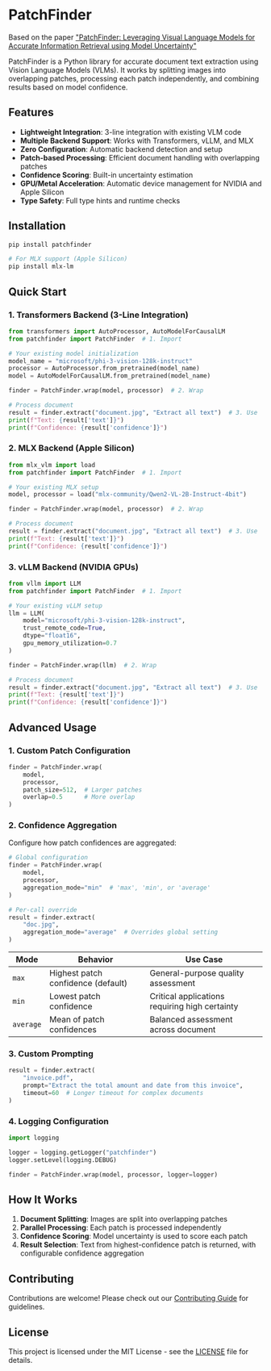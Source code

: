 # PatchFinder

Based on the paper ["PatchFinder: Leveraging Visual Language Models for Accurate Information Retrieval using Model Uncertainty"](https://www.arxiv.org/pdf/2412.02886)

PatchFinder is a Python library for accurate document text extraction using Vision Language Models (VLMs). It works by splitting images into overlapping patches, processing each patch independently, and combining results based on model confidence.

## Features

- **Lightweight Integration**: 3-line integration with existing VLM code
- **Multiple Backend Support**: Works with Transformers, vLLM, and MLX
- **Zero Configuration**: Automatic backend detection and setup
- **Patch-based Processing**: Efficient document handling with overlapping patches
- **Confidence Scoring**: Built-in uncertainty estimation
- **GPU/Metal Acceleration**: Automatic device management for NVIDIA and Apple Silicon
- **Type Safety**: Full type hints and runtime checks

## Installation

```bash
pip install patchfinder

# For MLX support (Apple Silicon)
pip install mlx-lm
```

## Quick Start

### 1. Transformers Backend (3-Line Integration)

```python
from transformers import AutoProcessor, AutoModelForCausalLM
from patchfinder import PatchFinder  # 1. Import

# Your existing model initialization
model_name = "microsoft/phi-3-vision-128k-instruct"
processor = AutoProcessor.from_pretrained(model_name)
model = AutoModelForCausalLM.from_pretrained(model_name)

finder = PatchFinder.wrap(model, processor)  # 2. Wrap

# Process document
result = finder.extract("document.jpg", "Extract all text")  # 3. Use
print(f"Text: {result['text']}")
print(f"Confidence: {result['confidence']}")
```

### 2. MLX Backend (Apple Silicon)

```python
from mlx_vlm import load
from patchfinder import PatchFinder  # 1. Import

# Your existing MLX setup
model, processor = load("mlx-community/Qwen2-VL-2B-Instruct-4bit")

finder = PatchFinder.wrap(model, processor)  # 2. Wrap

# Process document
result = finder.extract("document.jpg", "Extract all text")  # 3. Use
print(f"Text: {result['text']}")
print(f"Confidence: {result['confidence']}")
```

### 3. vLLM Backend (NVIDIA GPUs)

```python
from vllm import LLM
from patchfinder import PatchFinder  # 1. Import

# Your existing vLLM setup
llm = LLM(
    model="microsoft/phi-3-vision-128k-instruct",
    trust_remote_code=True,
    dtype="float16",
    gpu_memory_utilization=0.7
)

finder = PatchFinder.wrap(llm)  # 2. Wrap

# Process document
result = finder.extract("document.jpg", "Extract all text")  # 3. Use
print(f"Text: {result['text']}")
print(f"Confidence: {result['confidence']}")
```

## Advanced Usage

### 1. Custom Patch Configuration

```python
finder = PatchFinder.wrap(
    model, 
    processor,
    patch_size=512,  # Larger patches
    overlap=0.5      # More overlap
)
```

### 2. Confidence Aggregation

Configure how patch confidences are aggregated:

```python
# Global configuration
finder = PatchFinder.wrap(
    model, 
    processor,
    aggregation_mode="min"  # 'max', 'min', or 'average'
)

# Per-call override
result = finder.extract(
    "doc.jpg",
    aggregation_mode="average"  # Overrides global setting
)
```

| Mode | Behavior | Use Case |
|------|----------|----------|
| `max` | Highest patch confidence (default) | General-purpose quality assessment |
| `min` | Lowest patch confidence | Critical applications requiring high certainty |
| `average` | Mean of patch confidences | Balanced assessment across document |

### 3. Custom Prompting

```python
result = finder.extract(
    "invoice.pdf",
    prompt="Extract the total amount and date from this invoice",
    timeout=60  # Longer timeout for complex documents
)
```

### 4. Logging Configuration

```python
import logging

logger = logging.getLogger("patchfinder")
logger.setLevel(logging.DEBUG)

finder = PatchFinder.wrap(model, processor, logger=logger)
```

## How It Works

1. **Document Splitting**: Images are split into overlapping patches
2. **Parallel Processing**: Each patch is processed independently
3. **Confidence Scoring**: Model uncertainty is used to score each patch
4. **Result Selection**: Text from highest-confidence patch is returned, with configurable confidence aggregation

## Contributing

Contributions are welcome! Please check out our [Contributing Guide](CONTRIBUTING.md) for guidelines.

## License

This project is licensed under the MIT License - see the [LICENSE](LICENSE) file for details.

